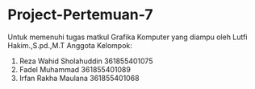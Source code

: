 # Project-Pertemuan-7
Untuk memenuhi tugas matkul Grafika Komputer yang diampu oleh Lutfi Hakim.,S.pd.,M.T
Anggota Kelompok:
1. Reza Wahid Sholahuddin 361855401075 
2. Fadel Muhammad         361855401089
3. Irfan Rakha Maulana    361855401068
